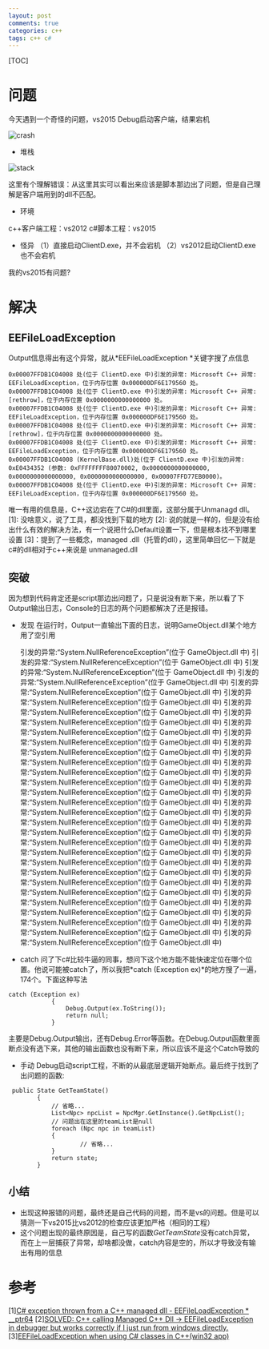 ```yaml
---
layout: post
comments: true
categories: c++
tags: c++ c#
---
```


[TOC]

# 问题
今天遇到一个奇怪的问题，vs2015 Debug启动客户端，结果宕机

![crash](https://github.com/pkxpp/pkxpp.github.io/blob/master/static/img/crash.png?raw=true)

* 堆栈

![stack](https://github.com/pkxpp/pkxpp.github.io/blob/master/static/img/stack.jpg?raw=true)

这里有个理解错误：从这里其实可以看出来应该是脚本那边出了问题，但是自己理解是客户端用到的dll不匹配。

* 环境

c++客户端工程：vs2012
c#脚本工程：vs2015

* 怪异
（1）直接启动ClientD.exe，并不会宕机
（2）vs2012启动ClientD.exe也不会宕机

我的vs2015有问题?

# 解决
## EEFileLoadException 
Output信息得出有这个异常，就从*EEFileLoadException *关键字搜了点信息
```
0x00007FFDB1C04008 处(位于 ClientD.exe 中)引发的异常: Microsoft C++ 异常: EEFileLoadException，位于内存位置 0x000000DF6E179560 处。
0x00007FFDB1C04008 处(位于 ClientD.exe 中)引发的异常: Microsoft C++ 异常: [rethrow]，位于内存位置 0x0000000000000000 处。
0x00007FFDB1C04008 处(位于 ClientD.exe 中)引发的异常: Microsoft C++ 异常: EEFileLoadException，位于内存位置 0x000000DF6E179560 处。
0x00007FFDB1C04008 处(位于 ClientD.exe 中)引发的异常: Microsoft C++ 异常: [rethrow]，位于内存位置 0x0000000000000000 处。
0x00007FFDB1C04008 处(位于 ClientD.exe 中)引发的异常: Microsoft C++ 异常: EEFileLoadException，位于内存位置 0x000000DF6E179560 处。
0x00007FFDB1C04008 (KernelBase.dll)处(位于 ClientD.exe 中)引发的异常: 0xE0434352 (参数: 0xFFFFFFFF80070002, 0x0000000000000000, 0x0000000000000000, 0x0000000000000000, 0x00007FFD77EB0000)。
0x00007FFDB1C04008 处(位于 ClientD.exe 中)引发的异常: Microsoft C++ 异常: EEFileLoadException，位于内存位置 0x000000DF6E179560 处。
```
唯一有用的信息是，C++这边宕在了C#的dll里面，这部分属于Unmanagd dll。
[1]: 没啥意义，说了工具，都没找到下载的地方
[2]: 说的就是一样的，但是没有给出什么有效的解决方法，有一个说把什么Default设置一下，但是根本找不到哪里设置
[3]：提到了一些概念，managed .dll（托管的dll），这里简单回忆一下就是c#的dll相对于c++来说是 unmanaged.dll

## 突破
因为想到代码肯定还是script那边出问题了，只是说没有断下来，所以看了下Output输出日志，Console的日志的两个问题都解决了还是报错。
* 发现
在运行时，Output一直输出下面的日志，说明GameObject.dll某个地方用了空引用

	引发的异常:“System.NullReferenceException”(位于 GameObject.dll 中)
	引发的异常:“System.NullReferenceException”(位于 GameObject.dll 中)
	引发的异常:“System.NullReferenceException”(位于 GameObject.dll 中)
	引发的异常:“System.NullReferenceException”(位于 GameObject.dll 中)
	引发的异常:“System.NullReferenceException”(位于 GameObject.dll 中)
	引发的异常:“System.NullReferenceException”(位于 GameObject.dll 中)
	引发的异常:“System.NullReferenceException”(位于 GameObject.dll 中)
	引发的异常:“System.NullReferenceException”(位于 GameObject.dll 中)
	引发的异常:“System.NullReferenceException”(位于 GameObject.dll 中)
	引发的异常:“System.NullReferenceException”(位于 GameObject.dll 中)
	引发的异常:“System.NullReferenceException”(位于 GameObject.dll 中)
	引发的异常:“System.NullReferenceException”(位于 GameObject.dll 中)
	引发的异常:“System.NullReferenceException”(位于 GameObject.dll 中)
	引发的异常:“System.NullReferenceException”(位于 GameObject.dll 中)
	引发的异常:“System.NullReferenceException”(位于 GameObject.dll 中)
	引发的异常:“System.NullReferenceException”(位于 GameObject.dll 中)
	引发的异常:“System.NullReferenceException”(位于 GameObject.dll 中)
	引发的异常:“System.NullReferenceException”(位于 GameObject.dll 中)
	引发的异常:“System.NullReferenceException”(位于 GameObject.dll 中)
	引发的异常:“System.NullReferenceException”(位于 GameObject.dll 中)
	引发的异常:“System.NullReferenceException”(位于 GameObject.dll 中)
	引发的异常:“System.NullReferenceException”(位于 GameObject.dll 中)
	引发的异常:“System.NullReferenceException”(位于 GameObject.dll 中)
	引发的异常:“System.NullReferenceException”(位于 GameObject.dll 中)
	引发的异常:“System.NullReferenceException”(位于 GameObject.dll 中)
	引发的异常:“System.NullReferenceException”(位于 GameObject.dll 中)
	引发的异常:“System.NullReferenceException”(位于 GameObject.dll 中)
	引发的异常:“System.NullReferenceException”(位于 GameObject.dll 中)
	引发的异常:“System.NullReferenceException”(位于 GameObject.dll 中)
	引发的异常:“System.NullReferenceException”(位于 GameObject.dll 中)

* catch
问了下c#比较牛逼的同事，想问下这个地方能不能快速定位在哪个位置。他说可能被catch了，所以我把*catch (Exception ex)*的地方搜了一遍，174个。下面这种写法
```
catch (Exception ex)
            {
                Debug.Output(ex.ToString());
                return null;
            }
```
主要是Debug.Output输出，还有Debug.Error等函数。在Debug.Output函数里面断点没有选下来，其他的输出函数也没有断下来，所以应该不是这个Catch导致的
* 手动
Debug启动script工程，不断的从最底层逻辑开始断点。最后终于找到了出问题的函数:

```
 public State GetTeamState()
        {
            // 省略...
            List<Npc> npcList = NpcMgr.GetInstance().GetNpcList();
            // 问题出在这里的teamList是null
            foreach (Npc npc in teamList)
            {
                    // 省略...
            }
            return state;
        }
```

## 小结
* 出现这种报错的问题，最终还是自己代码的问题，而不是vs的问题。但是可以猜测一下vs2015比vs2012的检查应该更加严格（相同的工程）
* 这个问题出现的最终原因是，自己写的函数*GetTeamState*没有catch异常，而在上一层捕获了异常，却啥都没做，catch内容是空的，所以才导致没有输出有用的信息

# 参考
[1][C# exception thrown from a C++ managed dll - EEFileLoadException * __ptr64](https://social.msdn.microsoft.com/Forums/vstudio/en-US/cd6b18a8-d0cc-45fb-a0c6-fa4bf661537b/c-exception-thrown-from-a-c-managed-dll-eefileloadexception-ptr64?forum=clr)
[2][SOLVED: C++ calling Managed C++ Dll -> EEFileLoadException in debugger but works correctly if I just run from windows directly. ](https://social.msdn.microsoft.com/Forums/vstudio/en-US/57f661b5-65c4-42ca-a4eb-ecb223fbd76e/solved-c-calling-managed-c-dll-gt-eefileloadexception-in-debugger-but-works-correctly-if-i?forum=vcgeneral)
[3][EEFileLoadException when using C# classes in C++(win32 app)](https://stackoverflow.com/questions/93770/eefileloadexception-when-using-c-sharp-classes-in-cwin32-app)
